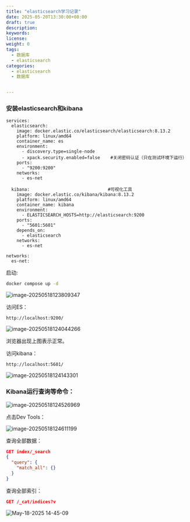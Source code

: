 ```yaml
---
title: "elasticsearch学习记录"
date: 2025-05-20T13:30:00+08:00
draft: true
description:
keywords:
license:
weight: 0
tags:
  - 数据库
  - elasticsearch
categories:
  - elasticsearch
  - 数据库


---
```


<!--more-->

### 安装elasticsearch和kibana

```docker
services:
  elasticsearch:
    image: docker.elastic.co/elasticsearch/elasticsearch:8.13.2
    platform: linux/amd64
    container_name: es
    environment:
      - discovery.type=single-node
      - xpack.security.enabled=false    #关闭密码认证（只在测试环境下运行）
    ports:
      - "9200:9200"
    networks:
      - es-net

  kibana:                              #可视化工具
    image: docker.elastic.co/kibana/kibana:8.13.2
    platform: linux/amd64
    container_name: kibana
    environment:
      - ELASTICSEARCH_HOSTS=http://elasticsearch:9200
    ports:
      - "5601:5601"
    depends_on:
      - elasticsearch
    networks:
      - es-net

networks:
  es-net:

```

启动:

```sh
docker compose up -d
```

![image-20250518123809347](https://fastly.jsdelivr.net/gh/hack-scan/Blog-pic/posts/202505181238378.png)

访问ES：

```http
http://localhost:9200/
```

![image-20250518124044266](https://fastly.jsdelivr.net/gh/hack-scan/Blog-pic/posts/202505181240293.png)

浏览器出现上图表示正常。

访问kibana：

```http
http://localhost:5601/
```

![image-20250518124143301](https://fastly.jsdelivr.net/gh/hack-scan/Blog-pic/posts/202505181241325.png)

### Kibana运行查询等命令：

![image-20250518124526969](https://fastly.jsdelivr.net/gh/hack-scan/Blog-pic/posts/202505181245002.png)

点击Dev Tools：

![image-20250518124611199](https://fastly.jsdelivr.net/gh/hack-scan/Blog-pic/posts/202505181246222.png)

查询全部数据：

```json
GET index/_search
{
  "query": {
    "match_all": {}
  }
}
```

查询全部索引：

```json
GET /_cat/indices?v
```

![May-18-2025 14-45-09](https://fastly.jsdelivr.net/gh/hack-scan/Blog-pic/posts/202505181445444.gif)
